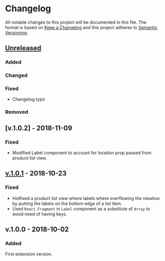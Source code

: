 # Changelog
 All notable changes to this project will be documented in this file.
 The format is based on [Keep a Changelog](http://keepachangelog.com/) and this project adheres to [Semantic Versioning](http://semver.org/).

 ## [Unreleased]
### Added
### Changed
### Fixed
- Changelog typo
### Removed

## [v.1.0.2] - 2018-11-09
### Fixed
- Modified Label component to account for location prop passed from product list view.

## [v.1.0.1] - 2018-10-23
### Fixed
- Hotfixed a product list view where labels where overflowing the viewbox by putting the labels on the bottom edge of a list item.
- Used `React.Fragment` in `Label` component as a substitute of `Array` to avoid need of having keys.

## v.1.0.0 - 2018-10-02
### Added
First extension version.

[Unreleased]: https://github.com/shopgate/ext-energy-efficiency-labels/compare/v.1.0.1...HEAD
[v.1.0.1]: https://github.com/shopgate/ext-energy-efficiency-labels/compare/v.1.0.0...v.1.0.1